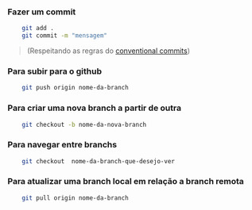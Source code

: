 ### Fazer um commit 

```bash
    git add .
    git commit -m "mensagem"
```

>(Respeitando as regras do [conventional commits](https://www.conventionalcommits.org/en/v1.0.0))

### Para subir para o github

```bash
    git push origin nome-da-branch
```

### Para criar uma nova branch a partir de outra

```bash
    git checkout -b nome-da-nova-branch
```

### Para navegar entre branchs

```bash
    git checkout  nome-da-branch-que-desejo-ver
```

### Para atualizar uma branch local em relação a branch remota 

```bash
    git pull origin nome-da-branch
```